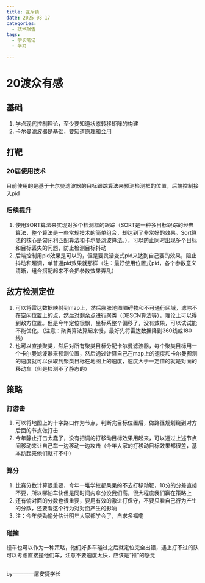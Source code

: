 ```yaml
---
title: 互斥锁
date: 2025-08-17
categories:
  - 技术报告
tags:
  - 学长笔记
  - 学习

---
```


# 20渡众有感
## 基础
1. 学点现代控制理论，至少要知道状态转移矩阵的构建
2. 卡尔曼滤波器是基础，要知道原理和会用
## 打靶
### 20届使用技术
目前使用的是基于卡尔曼滤波器的目标跟踪算法来预测检测框的位置，后端控制接入pid
### 后续提升
1. 使用SORT算法来实现对多个检测框的跟踪（SORT是一种多目标跟踪的经典算法，整个算法是一些常规技术的简单组合，却达到了非常好的效果。Sort算法的核心是匈牙利匹配算法和卡尔曼滤波算法。），可以防止同时出现多个目标和目标丢失的问题，防止检测目标抖动
2. 后端控制用pid效果是可以的，但是要灵活变式pid来达到自己要的效果，阻止抖动和超调，单普通pid效果就那样（注：最好使用位置式pid，各个参数意义清晰，组合搭配起来不会把参数效果弄乱）
## 敌方检测定位
1. 可以将雷达数据映射到map上，然后膨胀地图障碍物和不可通行区域，滤除不在空闲位置上的点，然后对剩余点进行聚类（DBSCN算法等），理论上可以得到敌方位置。但是今年定位很飘，坐标系整个偏移了，没有效果，可以试试能不能优化。（注意：聚类算法算起来慢，最好先将雷达数据降到360线或180线）
2. 也可以直接聚类，然后对所有聚类目标分配卡尔曼滤波器，每个聚类目标用一个卡尔曼滤波器来预测位置，然后通过计算自己在map上的速度和卡尔曼预测的速度就可以获取到聚类目标在地图上的速度，速度大于一定值的就是对面的移动车（但是检测不了静态的）
## 策略
### 打游击
1. 可以将地图上的十字路口作为节点，判断完目标位置后，做路径规划绕到对方后面的节点做打击
2. 今年静止打击太蠢了，没有把调的打移动目标效果用起来，可以通过上述节点间移动来让自己车一边移动一边攻击（今年大家的打移动目标效果都很差，基本动起来他们就打不中）
### 算分
1. 比赛分数计算很重要，今年一堆学校都呆呆的不去打移动靶，10分的分差直接不要，所以哪怕车快但是同时间内拿分没我们高，很大程度我们赢在策略上
2. 还有偷对面的分数也很重要，要用有效的激进打保守，不要只看自己行为产生的分数，还要看这个行为对对面产生的影响
3. 注：今年使劲偷分估计明年大家都学会了，自求多福嘞
### 碰撞
撞车也可以作为一种策略，他们好多车碰过之后就定位完全出错，遇上打不过的队可以考虑直接撞他们车，注意不要速度太快，应该是“推”的感觉
## 
by————屠安捷学长


